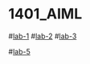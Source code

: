 # 1401_AIML
#[lab-1](https://github.com/2303A51401/1401_AIML/blob/main/AIML_assignment_1.ipynb)
#[lab-2](https://github.com/2303A51401/1401_AIML/blob/main/AIML_assignment2.ipynb)
#[lab-3](https://github.com/2303A51401/1401_AIML/blob/main/AIML_assignment3.ipynb)

#[lab-5](https://github.com/2303A51401/1401_AIML/blob/main/AIML_assignment_5.ipynb)

